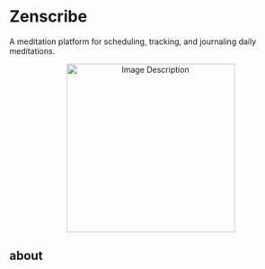 # Zenscribe
A meditation platform for scheduling, tracking, and journaling daily meditations.  
<div align="center">
  <img src="https://drive.google.com/uc?id=1D2Cp3UKEJgPvcEmbzDQdCuj-imRUP5Th" alt="Image Description" width="300">
</div>




## about
